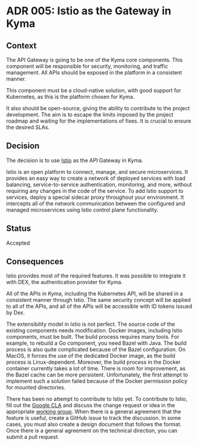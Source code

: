 # ADR 005: Istio as the Gateway in Kyma

## Context

The API Gateway is going to be one of the Kyma core components.
This component will be responsible for security, monitoring, and traffic management.
All APIs should be exposed in the platform in a consistent manner.     

This component must be a cloud-native solution, with good support for Kubernetes, as this is the platform chosen for Kyma.

It also should be open-source, giving the ability to contribute to the project development. The aim is to escape the limits imposed by the project roadmap and waiting for the implementations of fixes. It is crucial to ensure the desired SLAs.

## Decision

The decision is to use [Istio](https://istio.io) as the API Gateway in Kyma.

Istio is an open platform to connect, manage, and secure microservices.
It provides an easy way to create a network of deployed services with load balancing, service-to-service authentication,
monitoring, and more, without requiring any changes in the code of the service.
To add Istio support to services, deploy a special sidecar proxy throughout your environment. It intercepts
all of the network communication between the configured and managed microservices using Istio control plane functionality.

## Status

Accepted

## Consequences

Istio provides most of the required features. It was possible to integrate it with DEX, the authentication provider for Kyma.

All of the APIs in Kyma, including the Kubernetes API, will be shared in a consistent manner through Istio. The same security concept will be applied to all of the APIs, and all of the APIs will be accessible with ID tokens issued by Dex.

The extensibility model in Istio is not perfect. The source code of the existing components needs modification. Docker images, including Istio components, must be built. The build process requires many tools. For example, to rebuild a Go component, you need Bazel with Java.
The build process is also quite complicated because of the Bazel configuration. On MacOS, it forces the use of the dedicated Docker image, as the build process is Linux-dependent.
Moreover, the build process in the Docker container currently takes a lot of time. There is room for improvement, as the Bazel cache can be more persistent. Unfortunately, the first attempt to implement such a solution failed because of the Docker permission policy for mounted directories.

There has been no attempt to contribute to Istio yet. To contribute to Istio, fill out the [Google CLA](https://cla.developers.google.com/)
and discuss the change request or idea in the appropriate [working group](https://github.com/istio/community/blob/master/WORKING-GROUPS.md).
When there is a general agreement that the feature is useful, create a GitHub issue to track the discussion.
In some cases, you must also create a design document that follows the format.
Once there is a general agreement on the technical direction, you can submit a pull request.

